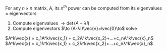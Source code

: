 For any $n\times n$ matrix, A, its $n^{th}$ power can be computed from its eigenvalues $\times$ eigenvectors

1) Compute eigenvalues $\to \det(A-λI)$
2) Compute eigenvectors $\to (A-λI)\vec{v}=\vec{0}\to$ solve

$A^k\vec{x} = c_1A^k\vec{x_1} + c_2A^k\vec{x_2}+...+c_nA^k\vec{x}_n$
$A^k\vec{x} = c_1λ^k\vec{x_1} + c_2λ^k\vec{x_2}+...+c_nλ^k\vec{x}_n$

